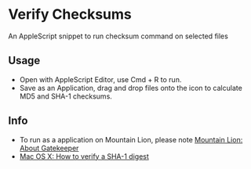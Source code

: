 Verify Checksums
================

An AppleScript snippet to run checksum command on selected files

## Usage

* Open with AppleScript Editor, use Cmd + R to run.
* Save as an Application, drag and drop files onto the icon to calculate MD5 and SHA-1 checksums.

## Info

* To run as a application on Mountain Lion, please note [Mountain Lion: About Gatekeeper](http://support.apple.com/kb/HT5290)
* [Mac OS X: How to verify a SHA-1 digest](http://support.apple.com/kb/HT1652)